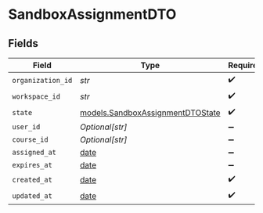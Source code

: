 # SandboxAssignmentDTO


## Fields

| Field                                                                      | Type                                                                       | Required                                                                   | Description                                                                |
| -------------------------------------------------------------------------- | -------------------------------------------------------------------------- | -------------------------------------------------------------------------- | -------------------------------------------------------------------------- |
| `organization_id`                                                          | *str*                                                                      | :heavy_check_mark:                                                         | N/A                                                                        |
| `workspace_id`                                                             | *str*                                                                      | :heavy_check_mark:                                                         | N/A                                                                        |
| `state`                                                                    | [models.SandboxAssignmentDTOState](../models/sandboxassignmentdtostate.md) | :heavy_check_mark:                                                         | N/A                                                                        |
| `user_id`                                                                  | *Optional[str]*                                                            | :heavy_minus_sign:                                                         | N/A                                                                        |
| `course_id`                                                                | *Optional[str]*                                                            | :heavy_minus_sign:                                                         | N/A                                                                        |
| `assigned_at`                                                              | [date](https://docs.python.org/3/library/datetime.html#date-objects)       | :heavy_minus_sign:                                                         | N/A                                                                        |
| `expires_at`                                                               | [date](https://docs.python.org/3/library/datetime.html#date-objects)       | :heavy_minus_sign:                                                         | N/A                                                                        |
| `created_at`                                                               | [date](https://docs.python.org/3/library/datetime.html#date-objects)       | :heavy_check_mark:                                                         | N/A                                                                        |
| `updated_at`                                                               | [date](https://docs.python.org/3/library/datetime.html#date-objects)       | :heavy_check_mark:                                                         | N/A                                                                        |